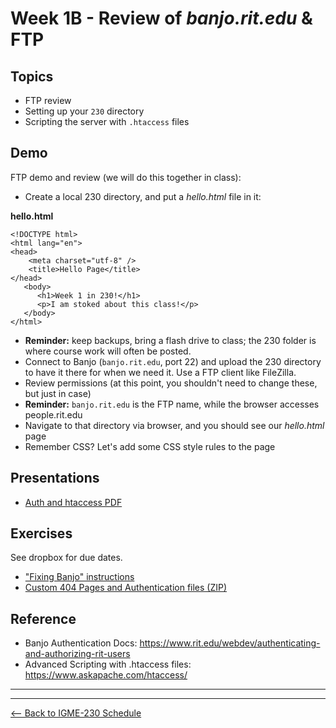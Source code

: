 # Week 1B - Review of *banjo.rit.edu* & FTP

## Topics
- FTP review
- Setting up your `230` directory
- Scripting the server with `.htaccess` files

## Demo
FTP demo and review (we will do this together in class):
   - Create a local 230 directory, and put a *hello.html* file in it:

**hello.html**
```
<!DOCTYPE html>
<html lang="en">
<head>
	<meta charset="utf-8" />
	<title>Hello Page</title>
</head>
   <body>
      <h1>Week 1 in 230!</h1>
      <p>I am stoked about this class!</p>
   </body>
</html>
```
 
   - **Reminder:** keep backups, bring a flash drive to class; the 230 folder is where course work will often be posted.
   - Connect to Banjo (`banjo.rit.edu`, port 22) and upload the 230 directory to have it there for when we need it. Use a FTP client like FileZilla.
   - Review permissions (at this point, you shouldn't need to change these, but just in case)
   - **Reminder:** `banjo.rit.edu` is the FTP name, while the browser accesses people.rit.edu
   - Navigate to that directory via browser, and you should see our *hello.html* page
   - Remember CSS? Let's add some CSS style rules to the page

## Presentations
- [Auth and htaccess PDF](../docs/Auth_and_htaccess.pdf)

## Exercises
See dropbox for due dates.
- ["Fixing Banjo" instructions](../exercises/week-1/Fixing-Banjo.md)
- [Custom 404 Pages and Authentication files (ZIP)](../exercises/week-1/Custom_404_Auth_start.zip)


## Reference
- Banjo Authentication Docs: https://www.rit.edu/webdev/authenticating-and-authorizing-rit-users
- Advanced Scripting with .htaccess files: https://www.askapache.com/htaccess/

<hr><hr>

[<-- Back to IGME-230 Schedule](../schedule.md)

